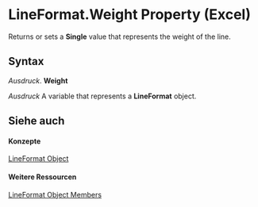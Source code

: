 
# LineFormat.Weight Property (Excel)

Returns or sets a  **Single** value that represents the weight of the line.


## Syntax

 _Ausdruck_. **Weight**

 _Ausdruck_ A variable that represents a **LineFormat** object.


## Siehe auch


#### Konzepte


[LineFormat Object](13eca34b-adf7-ddd3-8c73-cc8b508c624a.md)
#### Weitere Ressourcen


[LineFormat Object Members](http://msdn.microsoft.com/library/71bf3e3a-1ee5-b4a9-96bf-fbdb81e81e42%28Office.15%29.aspx)